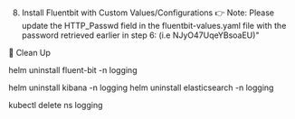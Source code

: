 8. Install Fluentbit with Custom Values/Configurations
   👉 Note: Please update the HTTP_Passwd field in the fluentbit-values.yaml file with the password retrieved earlier in step 6: (i.e NJyO47UqeYBsoaEU)"

🧼 Clean Up

helm uninstall fluent-bit -n logging

helm uninstall kibana -n logging
helm uninstall elasticsearch -n logging

kubectl delete ns logging
